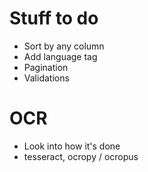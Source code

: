 # Stuff to do

* Sort by any column
* Add language tag
* Pagination
* Validations

# OCR

* Look into how it's done
* tesseract, ocropy / ocropus

